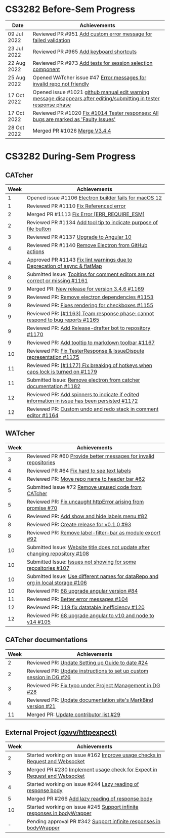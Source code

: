 # CS3282 Before-Sem Progress

| Date            | Achievements                                                                                                                |
|-----------------|-----------------------------------------------------------------------------------------------------------------------------|
| 09 Jul 2022    | Reviewed PR #951 [Add custom error message for failed validation](https://github.com/CATcher-org/CATcher/pull/951) |
| 23 Jul 2022    | Reviewed PR #965 [Add keyboard shortcuts](https://github.com/CATcher-org/CATcher/pull/965) |
| 22 Aug 2022  | Reviewed PR #973 [Add tests for session selection component](https://github.com/CATcher-org/CATcher/pull/973) |
| 25 Aug 2022  | Opened WATcher issue #47 [Error messages for invalid repo not friendly](https://github.com/CATcher-org/WATcher/issues/47) |
| 17 Oct 2022     | Opened issue #1021 [github manual edit warning message disappears after editing/submitting in tester response phase](https://github.com/CATcher-org/CATcher/issues/1021) |
| 17 Oct 2022     | Reviewed PR #1020 [Fix #1014 Tester responses: All bugs are marked as 'Faulty Issues'](https://github.com/CATcher-org/CATcher/pull/1020) |
| 28 Oct 2022     | Merged PR #1026 [Merge V3.4.4](https://github.com/CATcher-org/CATcher/pull/1026) |


# CS3282 During-Sem Progress

## CATcher

| Week | Achievements                                                                                                          |
|------|-----------------------------------------------------------------------------------------------------------------------|
| 1    | Opened issue #1106 [Electron builder fails for macOS 12](https://github.com/CATcher-org/CATcher/issues/1106)            |
| 1    | Reviewed PR #1110 [Fix Referenced error](https://github.com/CATcher-org/CATcher/pull/1110)            |
| 2    | Merged PR #1113 [Fix Error [ERR_REQUIRE_ESM]](https://github.com/CATcher-org/CATcher/pull/1113) |
| 2    | Reviewed PR #1134 [Add tool tip to indicate purpose of file button](https://github.com/CATcher-org/CATcher/pull/1134)  |
| 3    | Reviewed PR #1137 [Upgrade to Angular 10](https://github.com/CATcher-org/CATcher/pull/1137)   |
| 4    | Reviewed PR #1140 [Remove Electron from GitHub actions](https://github.com/CATcher-org/CATcher/pull/1140)  |
| 4    | Approved PR #1143 [Fix lint warnings due to Deprecation of async & flatMap](https://github.com/CATcher-org/CATcher/pull/1143) |
| 8    | Submitted Issue: [Tooltips for comment editors are not correct or missing #1161](https://github.com/CATcher-org/CATcher/issues/1161) |
| 9    | Merged PR: [New release for version 3.4.6 #1169](https://github.com/CATcher-org/CATcher/pull/1169) |
| 9    | Reviewed PR: [Remove electron dependencies #1153](https://github.com/CATcher-org/CATcher/pull/1153) |
| 9    | Reviewed PR: [Fixes rendering for checkboxes #1155](https://github.com/CATcher-org/CATcher/pull/1155) |
| 9    | Reviewed PR: [[#1163] Team response phase: cannot respond to bug reports #1165](https://github.com/CATcher-org/CATcher/pull/1165) |
| 9    | Reviewed PR: [Add Release-drafter bot to repository #1170](https://github.com/CATcher-org/CATcher/pull/1170) |
| 9    | Reviewed PR: [Add tooltip to markdown toolbar #1167](https://github.com/CATcher-org/CATcher/pull/1167) |
| 10   | Reviewed PR: [Fix TesterResponse & IssueDispute representation #1175](https://github.com/CATcher-org/CATcher/pull/1175) |
| 11   | Reviewed PR: [[#1177] Fix breaking of hotkeys when caps lock is turned on #1179](https://github.com/CATcher-org/CATcher/pull/1179) |
| 11   | Submitted Issue: [Remove electron from catcher documentation #1182](https://github.com/CATcher-org/CATcher/issues/1182) |
| 12   | Reviewed PR: [Add spinners to indicate if edited information in issue has been persisted #1172](https://github.com/CATcher-org/CATcher/pull/1172) |
| 12   | Reviewed PR: [Custom undo and redo stack in comment editor #1164](https://github.com/CATcher-org/CATcher/pull/1164) |

## WATcher

| Week | Achievements                                                                                                          |
|------|-----------------------------------------------------------------------------------------------------------------------|
| 3    | Reviewed PR #60 [Provide better messages for invalid repositories](https://github.com/CATcher-org/WATcher/pull/60) |
| 4    | Reviewed PR #64 [Fix hard to see text labels](https://github.com/CATcher-org/WATcher/pull/64) |
| 4 | Reviewed PR: [Move repo name to header bar #62](https://github.com/CATcher-org/WATcher/pull/62) |
| 5    | Submitted issue #72 [Remove unused code from CATcher](https://github.com/CATcher-org/WATcher/issues/72) |
| 5 | Reviewed PR: [Fix uncaught httpError arising from promise #70](https://github.com/CATcher-org/WATcher/pull/70) |
| 6 | Reviewed PR: [Add show and hide labels menu #82](https://github.com/CATcher-org/WATcher/pull/82) |
| 8 | Reviewed PR: [Create release for v0.1.0 #93](https://github.com/CATcher-org/WATcher/pull/93) |
| 8 | Reviewed PR: [Remove label-filter-bar as module export #92](https://github.com/CATcher-org/WATcher/pull/92) |
| 10 | Submitted Issue: [Website title does not update after changing repository #108](https://github.com/CATcher-org/WATcher/issues/108) |
| 10 | Submitted Issue: [Issues not showing for some repositories #107](https://github.com/CATcher-org/WATcher/issues/107) |
| 10 | Submitted Issue: [Use different names for dataRepo and org in local storage #106](https://github.com/CATcher-org/WATcher/issues/106) |
| 10 | Reviewed PR: [68 upgrade angular version #84](https://github.com/CATcher-org/WATcher/pull/84) |
| 11 | Reviewed PR: [Better error messages #104](https://github.com/CATcher-org/WATcher/pull/104) |
| 12 | Reviewed PR: [119 fix datatable inefficiency #120](https://github.com/CATcher-org/WATcher/pull/120) |
| 12 | Reviewed PR: [68 upgrade angular to v10 and node to v14 #105](https://github.com/CATcher-org/WATcher/pull/105) |

## CATcher documentations

| Week | Achievements |
| ---- | ------------ |
| 2 | Reviewed PR: [Update Setting up Guide to date #24](https://github.com/CATcher-org/catcher-org.github.io/pull/24) |
| 2 | Reviewed PR: [Update instructions to set up custom session in DG #26](https://github.com/CATcher-org/catcher-org.github.io/pull/26) |
| 3 | Reviewed PR: [Fix typo under Project Management  in DG #28](https://github.com/CATcher-org/catcher-org.github.io/pull/28) |
| 4 | Reviewed PR: [Update documentation site's MarkBind version #21](https://github.com/CATcher-org/catcher-org.github.io/pull/21) |
| 11 | Merged PR: [Update contributor list #29](https://github.com/CATcher-org/catcher-org.github.io/pull/29) |

## External Project [(gavv/httpexpect)](https://github.com/gavv/httpexpect)

| Week | Achievements                                                                                                          |
|------|-----------------------------------------------------------------------------------------------------------------------|
| 2    | Started working on issue #162 [Improve usage checks in Request and Websocket](https://github.com/gavv/httpexpect/issues/162) |
| 3    | Merged PR #230 [Implement usage check for Expect in Request and Websocket](https://github.com/gavv/httpexpect/pull/230) |
| 4    | Started working on issue #244 [Lazy reading of response body](https://github.com/gavv/httpexpect/issues/244) |
| 5    | Merged PR #266 [Add lazy reading of response body](https://github.com/gavv/httpexpect/pull/266) |
| 10   | Started working on issue #245 [Support infinite responses in bodyWrapper](https://github.com/gavv/httpexpect/issues/245) |
| -    | Pending approval PR #342 [Support infinite responses in bodyWrapper](https://github.com/gavv/httpexpect/pull/342) |
